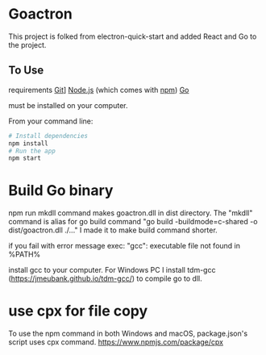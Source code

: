 # Goactron

This project is folked from electron-quick-start and added React and Go to the project.

## To Use
requirements
[Git](https://git-scm.com)]
[Node.js](https://nodejs.org/en/download/) (which comes with [npm](http://npmjs.com)) 
[Go](https://golang.org/)

must be installed on your computer. 

From your command line:

```bash
# Install dependencies
npm install
# Run the app
npm start
```

# Build Go binary
npm run mkdll
command makes goactron.dll in dist directory.
The "mkdll" command is alias for go build command
"go build -buildmode=c-shared -o dist/goactron.dll ./..."
I made it to make build command shorter.

if you fail with error message
exec: "gcc": executable file not found in %PATH%

install gcc to your computer. For Windows PC I install tdm-gcc (https://jmeubank.github.io/tdm-gcc/) to compile go to dll.

# use cpx for file copy
To use the npm command in both Windows and macOS, package.json's script uses cpx command.
https://www.npmjs.com/package/cpx